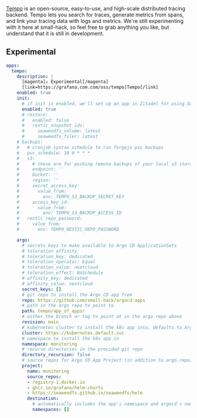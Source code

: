 [Tempo](https://grafana.com/docs/tempo/latest/) is an open-source, easy-to-use, and high-scale distributed tracing backend. Tempo lets you search for traces, generate metrics from spans, and link your tracing data with logs and metrics. We're still experimenting with it here at small-hack, so feel free to grab anything you like, but understand that it is still in development.

## Experimental

```yaml
apps:
  tempo:
    description: |
      [magenta]⚠️ Experimental[/magenta]
      [link=https://grafana.com.com/oss/tempo]Tempo[/link]
    enabled: true
    init:
      # if init is enabled, we'll set up an app in Zitadel for using Oauth2 with Grafana
      enabled: true
      # restore:
      #   enabled: false
      #   restic_snapshot_ids:
      #     seaweedfs_volume: latest
      #     seaweedfs_filer: latest
    # backups:
    #   # cronjob syntax schedule to run forgejo pvc backups
    #   pvc_schedule: 10 0 * * *
    #   s3:
    #     # these are for pushing remote backups of your local s3 storage, for speed and cost optimization
    #     endpoint: ''
    #     bucket: ''
    #     region: ''
    #     secret_access_key:
    #       value_from:
    #         env: TEMPO_S3_BACKUP_SECRET_KEY
    #     access_key_id:
    #       value_from:
    #         env: TEMPO_S3_BACKUP_ACCESS_ID
    #   restic_repo_password:
    #     value_from:
    #       env: TEMPO_RESTIC_REPO_PASSWORD

    argo:
      # secrets keys to make available to Argo CD ApplicationSets
      # toleration affinity
      # toleration_key: dedicated
      # toleration_operator: Equal
      # toleration_value: nextcloud
      # toleration_effect: NoSchedule
      # affinity_key: dedicated
      # affinity_value: nextcloud
      secret_keys: []
      # git repo to install the Argo CD app from
      repo: https://github.com/small-hack/argocd-apps
      # path in the argo repo to point to
      path: tempo/app_of_apps/
      # either the branch or tag to point at in the argo repo above
      revision: main
      # kubernetes cluster to install the k8s app into, defaults to Argo CD default
      cluster: https://kubernetes.default.svc
      # namespace to install the k8s app in
      namespace: monitoring
      # recurse directories in the provided git repo
      directory_recursion: false
      # source repos for Argo CD App Project (in addition to argo.repo)
      project:
        name: monitoring
        source_repos:
        - registry-1.docker.io
        - ghcr.io/grafana/helm-charts
        - https://seaweedfs.github.io/seaweedfs/helm
        destination:
          # automatically includes the app's namespace and argocd's namespace
          namespaces: []
```
